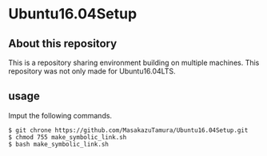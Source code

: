 # Ubuntu16.04Setup

## About this repository
This is a repository sharing environment building on multiple machines.
This repository was not only made for Ubuntu16.04LTS.

## usage
Imput the following commands.
```
$ git chrone https://github.com/MasakazuTamura/Ubuntu16.04Setup.git
$ chmod 755 make_symbolic_link.sh
$ bash make_symbolic_link.sh
```

